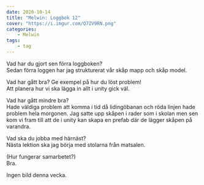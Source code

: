 ```yaml
---
date: 2020-10-14
title: "Melwin: Loggbok 12"
cover: "https://i.imgur.com/Q7ZV9RN.png"
categories: 
    - Melwin
tags:
    - tag
---
```


Vad har du gjort sen förra loggboken?  
Sedan förra loggen har jag strukturerat vår skåp mapp och skåp model.

Vad har gått bra? Ge exempel på hur du löst problem!  
Att planera hur vi ska lägga in allt i unity gick väl.

Vad har gått mindre bra?   
Hade väldiga problem att komma i tid då lidingöbanan och röda linjen hade problem hela morgonen.
Jag satte upp skåpen i rader som i skolan men sen kom vi fram till att de i unity kan skapa en prefab där de lägger skåpen på varandra.

Vad ska du jobba med härnäst?  
Nästa lektion ska jag börja med stolarna från matsalen. 

(Hur fungerar samarbetet?)  
Bra.

Ingen bild denna vecka.
